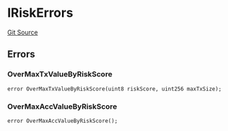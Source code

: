 # IRiskErrors
[Git Source](https://github.com/thrackle-io/rules-engine/blob/9f8d8e88474215a5428a3c0196051d47d58e8650/src/common/IErrors.sol)


## Errors
### OverMaxTxValueByRiskScore

```solidity
error OverMaxTxValueByRiskScore(uint8 riskScore, uint256 maxTxSize);
```

### OverMaxAccValueByRiskScore

```solidity
error OverMaxAccValueByRiskScore();
```

